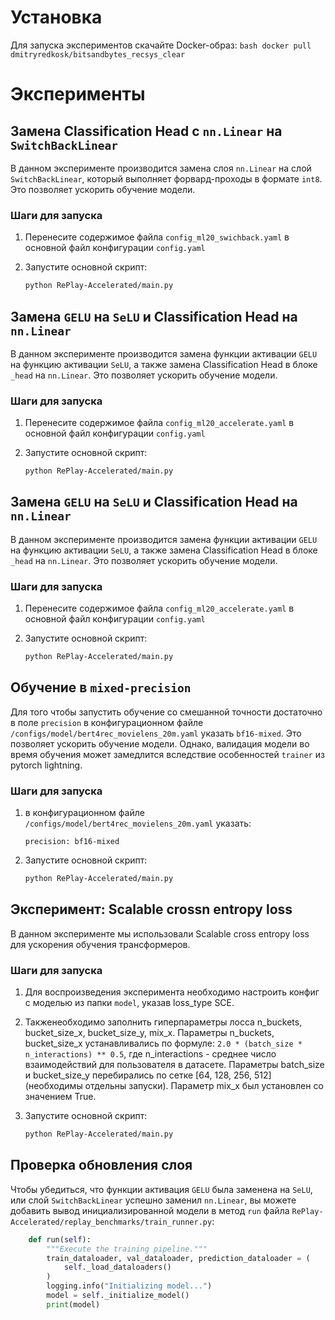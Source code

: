 # Установка
Для запуска экспериментов скачайте Docker-образ:
    ```bash
    docker pull dmitryredkosk/bitsandbytes_recsys_clear
    ```

# Эксперименты

## Замена Classification Head с `nn.Linear` на `SwitchBackLinear`
В данном эксперименте производится замена слоя `nn.Linear` на слой `SwitchBackLinear`, который выполняет форвард-проходы в формате `int8`. Это позволяет ускорить обучение модели.

### Шаги для запуска

1. Перенесите содержимое файла `config_ml20_swichback.yaml` в основной файл конфигурации `config.yaml`

2. Запустите основной скрипт:
    ```bash
    python RePlay-Accelerated/main.py
    ```

## Замена `GELU` на `SeLU` и Classification Head на `nn.Linear`
В данном эксперименте производится замена функции активации `GELU` на функцию активации `SeLU`, а также замена 
Classification Head в блоке `_head` на `nn.Linear`. Это позволяет ускорить обучение модели. 

### Шаги для запуска

1. Перенесите содержимое файла `config_ml20_accelerate.yaml` в основной файл конфигурации `config.yaml`

2. Запустите основной скрипт:
    ```bash
    python RePlay-Accelerated/main.py
    ```

## Замена `GELU` на `SeLU` и Classification Head на `nn.Linear`
В данном эксперименте производится замена функции активации `GELU` на функцию активации `SeLU`, а также замена 
Classification Head в блоке `_head` на `nn.Linear`. Это позволяет ускорить обучение модели. 

### Шаги для запуска

1. Перенесите содержимое файла `config_ml20_accelerate.yaml` в основной файл конфигурации `config.yaml`

2. Запустите основной скрипт:
    ```bash
    python RePlay-Accelerated/main.py
    ```

## Обучение в `mixed-precision`
Для того чтобы запустить обучение со смешанной точности достаточно в поле `precision` в конфигурационном файле `/configs/model/bert4rec_movielens_20m.yaml` указать `bf16-mixed`.
Это позволяет ускорить обучение модели. Однако, валидация модели во время обучения может замедлится вследствие особенностей `trainer` из pytorch lightning.

### Шаги для запуска

1. в конфигурационном файле `/configs/model/bert4rec_movielens_20m.yaml` указать:
    ```
    precision: bf16-mixed
    ```

2. Запустите основной скрипт:
    ```bash
    python RePlay-Accelerated/main.py
    ```

## Эксперимент: Scalable crossn entropy loss
В данном эксперименте мы использовали Scalable cross entropy loss для ускорения обучения трансформеров. 
### Шаги для запуска

1. Для воспроизведения эксперимента необходимо настроить конфиг с моделью из папки `model`, указав loss_type SCE.

2. Такженеобходимо заполнить гиперпараметры лосса n_buckets, bucket_size_x, bucket_size_y, mix_x. Параметры n_buckets, bucket_size_x устанавливались по формуле: `2.0 * (batch_size * n_interactions) ** 0.5`, где n_interactions - среднее число взаимодействий для пользователя в датасете. Параметры batch_size и bucket_size_y перебирались по сетке [64, 128, 256, 512] (необходимы отдельны запуски). Параметр mix_x был установлен со значением True. 

3. Запустите основной скрипт:
    ```bash
    python RePlay-Accelerated/main.py
    ```

## Проверка обновления слоя

Чтобы убедиться, что функции активация `GELU` была заменена на `SeLU`, или слой `SwitchBackLinear` успешно заменил `nn.Linear`, вы можете добавить вывод инициализированной модели в метод `run` файла `RePlay-Accelerated/replay_benchmarks/train_runner.py`:
```python
    def run(self):
        """Execute the training pipeline."""
        train_dataloader, val_dataloader, prediction_dataloader = (
            self._load_dataloaders()
        )
        logging.info("Initializing model...")
        model = self._initialize_model()
        print(model)
```